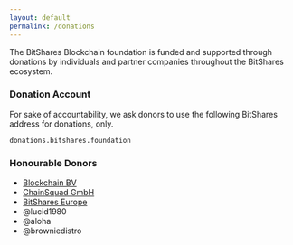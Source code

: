 ```yaml
---
layout: default
permalink: /donations
---
```


The BitShares Blockchain foundation is funded and supported through
donations by individuals and partner companies throughout the BitShares
ecosystem.

### Donation Account

For sake of accountability, we ask donors to use the following BitShares
address for donations, only.

    donations.bitshares.foundation

### Honourable Donors

* [Blockchain BV](http://blockchainbv.com)
* [ChainSquad GmbH](http://chainsquad.com)
* [BitShares Europe](http://bitshares.eu)
* @lucid1980
* @aloha
* @browniedistro
